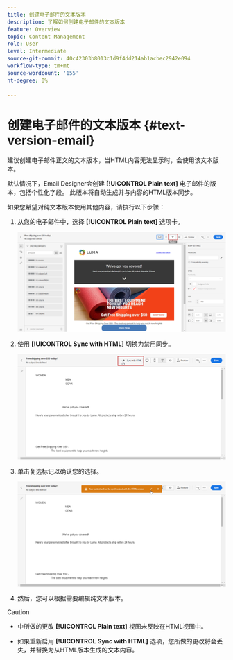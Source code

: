 ```yaml
---
title: 创建电子邮件的文本版本
description: 了解如何创建电子邮件的文本版本
feature: Overview
topic: Content Management
role: User
level: Intermediate
source-git-commit: 40c42303b8013c1d9f4dd214ab1acbec2942e094
workflow-type: tm+mt
source-wordcount: '155'
ht-degree: 0%

---
```



# 创建电子邮件的文本版本 {#text-version-email}

建议创建电子邮件正文的文本版本，当HTML内容无法显示时，会使用该文本版本。

默认情况下，Email Designer会创建 **[!UICONTROL Plain text]** 电子邮件的版本，包括个性化字段。 此版本将自动生成并与内容的HTML版本同步。

如果您希望对纯文本版本使用其他内容，请执行以下步骤：

1. 从您的电子邮件中，选择 **[!UICONTROL Plain text]** 选项卡。

   ![](assets/text_version_3.png)

1. 使用 **[!UICONTROL Sync with HTML]** 切换为禁用同步。

   ![](assets/text_version_1.png)

1. 单击复选标记以确认您的选择。

   ![](assets/text_version_2.png)

1. 然后，您可以根据需要编辑纯文本版本。

>[!CAUTION]
>
>* 中所做的更改 **[!UICONTROL Plain text]** 视图未反映在HTML视图中。
>
>* 如果重新启用 **[!UICONTROL Sync with HTML]** 选项，您所做的更改将会丢失，并替换为从HTML版本生成的文本内容。

